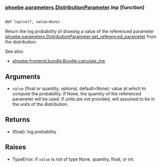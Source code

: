 ### [phoebe](phoebe.md).[parameters](phoebe.parameters.md).[DistributionParameter](phoebe.parameters.DistributionParameter.md).lnp (function)


```py

def lnp(self, value=None)

```



Return the log probability of drawing a value of the referenced
parameter [phoebe.parameters.DistributionParameter.get_referenced_parameter](phoebe.parameters.DistributionParameter.get_referenced_parameter.md)
from the distribution.

See also:
* [phoebe.frontend.bundle.Bundle.calculate_lnp](phoebe.frontend.bundle.Bundle.calculate_lnp.md)

Arguments
------------
* `value` (float or quantity, optional, default=None): value at which
    to compute the probability.  If None, the quantity of the
    referenced parameter will be used.  If units are not provided, will
    assumed to be in the units of the distribution.

Returns
--------
* (float): log probability

Raises
----------
* TypeError: if `value` is not of type None, quantity, float, or int.


